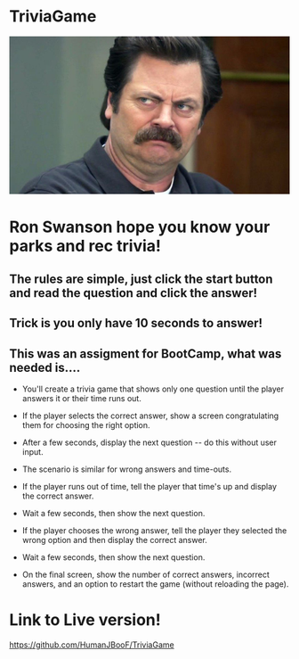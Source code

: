# TriviaGame
![ron](./images/ronn.jpg)
# Ron Swanson hope you know your parks and rec trivia!

## The rules are simple, just click the start button and read the question and click the answer!

## Trick is you only have 10 seconds to answer!

## This was an assigment for BootCamp, what was needed is....

* You'll create a trivia game that shows only one question until the player answers it or their time runs out.
* If the player selects the correct answer, show a screen congratulating them for choosing the right option. 
* After a few seconds, display the next question -- do this without user input.

* The scenario is similar for wrong answers and time-outs.
* If the player runs out of time, tell the player that time's up and display the correct answer.
*  Wait a few seconds, then show the next question.
* If the player chooses the wrong answer, tell the player they selected the wrong option and then display the correct    answer. 
* Wait a few seconds, then show the next question.

* On the final screen, show the number of correct answers, incorrect answers, and an option to restart the game (without reloading the page).

# Link to Live version!
https://github.com/HumanJBooF/TriviaGame
